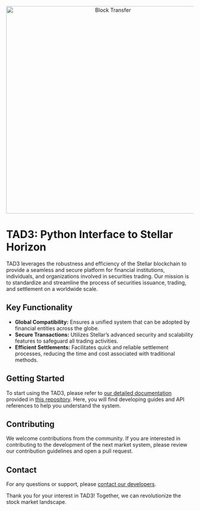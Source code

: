 <div align="center">
<a href="https://www.blocktransfer.com/?utm_source=github&utm_medium=organic&utm_campaign=py-tad3-horizon"><img alt="Block Transfer" src="https://blocktransfer.com/logo.png" width="558" /></a>
</div>

# TAD3: Python Interface to Stellar Horizon

TAD3 leverages the robustness and efficiency of the Stellar blockchain to provide a seamless and secure platform for financial institutions, individuals, and organizations involved in securities trading. Our mission is to standardize and streamline the process of securities issuance, trading, and settlement on a worldwide scale.

## Key Functionality

- **Global Compatibility:** Ensures a unified system that can be adopted by financial entities across the globe.
- **Secure Transactions:** Utilizes Stellar’s advanced security and scalability features to safeguard all trading activities.
- **Efficient Settlements:** Facilitates quick and reliable settlement processes, reducing the time and cost associated with traditional methods.


## Getting Started

To start using the TAD3, please refer to [our detailed documentation](https://tad3.dev/) provided in [this repository](https://github.com/blocktransfer/py-tad3-docs). Here, you will find developing guides and API references to help you understand the system.


## Contributing

We welcome contributions from the community. If you are interested in contributing to the development of the next market system, please review our contribution guidelines and open a pull request.


## Contact

For any questions or support, please [contact our developers](support@blocktransfer.dev).

Thank you for your interest in TAD3! Together, we can revolutionize the stock market landscape.
